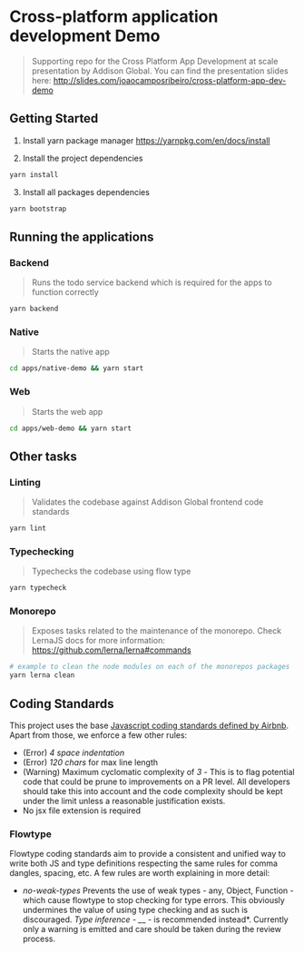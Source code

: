 # Cross-platform application development Demo

> Supporting repo for the Cross Platform App Development at scale presentation by Addison Global. You can find the presentation slides here:
> http://slides.com/joaocamposribeiro/cross-platform-app-dev-demo

## Getting Started
1. Install yarn package manager
https://yarnpkg.com/en/docs/install

2. Install the project dependencies
```bash
yarn install
```

3. Install all packages dependencies
```bash
yarn bootstrap
```

## Running the applications

### Backend
> Runs the todo service backend which is required for the apps to function correctly

```bash
yarn backend
```

### Native
> Starts the native app

```bash
cd apps/native-demo && yarn start
```

### Web
> Starts the web app

```bash
cd apps/web-demo && yarn start
```

## Other tasks

### Linting
> Validates the codebase against Addison Global frontend code standards

```bash
yarn lint
```

### Typechecking
> Typechecks the codebase using flow type

```bash
yarn typecheck
```

### Monorepo
> Exposes tasks related to the maintenance of the monorepo. Check LernaJS docs for more information: https://github.com/lerna/lerna#commands

```bash
# example to clean the node modules on each of the monorepos packages
yarn lerna clean
```

## Coding Standards
This project uses the base [Javascript coding standards defined by Airbnb](https://github.com/airbnb/javascript). Apart from those, we enforce a few other rules:

* (Error) *4 space indentation* 
* (Error) *120 chars* for max line length
* (Warning) Maximum cyclomatic complexity of *3* - This is to flag potential code that could be prune to improvements on a PR level. All developers should take this into account and the code complexity should be kept under the limit unless a reasonable justification exists.
* No jsx file extension is required

### Flowtype
Flowtype coding standards aim to provide a consistent and unified way to write both JS and type definitions respecting the same rules for comma dangles, spacing, etc. A few rules are worth explaining in more detail:

* *no-weak-types* Prevents the use of weak types - any, Object, Function - which cause flowtype to stop checking for type errors. This obviously undermines the value of using type checking and as such is discouraged. *Type inference - _*_ - is recommended instead*. Currently only a warning is emitted and care should be taken during the review process.
